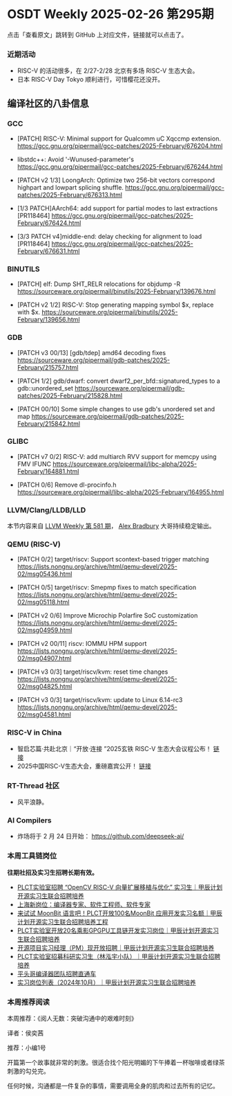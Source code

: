 # OSDT Weekly 2025-02-26 第295期

点击「查看原文」跳转到 GitHub 上对应文件，链接就可以点击了。

### 近期活动

- RISC-V 的活动很多，在 2/27-2/28 北京有多场 RISC-V 生态大会。
- 日本 RISC-V Day Tokyo 顺利进行，可惜樱花还没开。

## 编译社区的八卦信息

### GCC

- [PATCH] RISC-V: Minimal support for Qualcomm uC Xqccmp extension.
  https://gcc.gnu.org/pipermail/gcc-patches/2025-February/676204.html

- libstdc++: Avoid '-Wunused-parameter's
  https://gcc.gnu.org/pipermail/gcc-patches/2025-February/676244.html

- [PATCH v2 1/3] LoongArch: Optimize two 256-bit vectors correspond highpart and lowpart splicing shuffle.
  https://gcc.gnu.org/pipermail/gcc-patches/2025-February/676313.html

- [1/3 PATCH]AArch64: add support for partial modes to last extractions [PR118464]
  https://gcc.gnu.org/pipermail/gcc-patches/2025-February/676424.html

- [3/3 PATCH v4]middle-end: delay checking for alignment to load [PR118464]
  https://gcc.gnu.org/pipermail/gcc-patches/2025-February/676631.html

### BINUTILS

- [PATCH] elf: Dump SHT_RELR relocations for objdump -R
  https://sourceware.org/pipermail/binutils/2025-February/139676.html

- [PATCH v2 1/2] RISC-V: Stop generating mapping symbol $x, replace with $x<isa>.
  https://sourceware.org/pipermail/binutils/2025-February/139656.html

### GDB

- [PATCH v3 00/13] [gdb/tdep] amd64 decoding fixes
  https://sourceware.org/pipermail/gdb-patches/2025-February/215757.html

- [PATCH 1/2] gdb/dwarf: convert dwarf2_per_bfd::signatured_types to a gdb::unordered_set
  https://sourceware.org/pipermail/gdb-patches/2025-February/215828.html

- [PATCH 00/10] Some simple changes to use gdb's unordered set and map
  https://sourceware.org/pipermail/gdb-patches/2025-February/215842.html

### GLIBC

- [PATCH v7 0/2] RISC-V: add multiarch RVV support for memcpy using FMV IFUNC
  https://sourceware.org/pipermail/libc-alpha/2025-February/164881.html

- [PATCH 0/6] Remove dl-procinfo.h
  https://sourceware.org/pipermail/libc-alpha/2025-February/164955.html

### LLVM/Clang/LLDB/LLD

本节内容来自 [LLVM Weekly 第 581 期](http://llvmweekly.org/issue/581)，
[Alex Bradbury](https://www.linkedin.com/in/alex-bradbury/) 大哥持续稳定输出。

### QEMU (RISC-V)

- [PATCH 0/2] target/riscv: Support scontext-based trigger matching
  https://lists.nongnu.org/archive/html/qemu-devel/2025-02/msg05436.html

- [PATCH 0/5] target/riscv: Smepmp fixes to match specification
  https://lists.nongnu.org/archive/html/qemu-devel/2025-02/msg05118.html

- [PATCH v2 0/6] Improve Microchip Polarfire SoC customization
  https://lists.nongnu.org/archive/html/qemu-devel/2025-02/msg04959.html

- [PATCH v2 00/11] riscv: IOMMU HPM support
  https://lists.nongnu.org/archive/html/qemu-devel/2025-02/msg04907.html

- [PATCH v3 0/3] target/riscv/kvm: reset time changes
  https://lists.nongnu.org/archive/html/qemu-devel/2025-02/msg04825.html

- [PATCH v3 0/3] target/riscv/kvm: update to Linux 6.14-rc3
  https://lists.nongnu.org/archive/html/qemu-devel/2025-02/msg04581.html

### RISC-V in China

- 智启芯篇·共赴北京｜“开放·连接 ”2025玄铁 RISC-V 生态大会议程公布！ [链接](https://mp.weixin.qq.com/s/yNDWnIJf5ludtuP_LTDEzA)
- 2025中国RISC-V生态大会，重磅嘉宾公开！ [链接](https://mp.weixin.qq.com/s/vkHu2BWFFghCj-bQjj0Qow)

### RT-Thread 社区

- 风平浪静。

### AI Compilers

- 炸场将于 2 月 24 日开始： https://github.com/deepseek-ai/

### 本周工具链岗位

**往期社招及实习生招聘长期有效。**

- [PLCT实验室招聘 “OpenCV RISC-V 向量扩展移植与优化” 实习生｜甲辰计划开源实习生联合招聘培养](https://mp.weixin.qq.com/s/NSFIlymcfe_gJBmJXK0Zng)
- [上海新岗位：编译器专家、软件工程师、软件专家](https://mp.weixin.qq.com/s/pX2R3znrPCxdsOLVg9YVXA)
- [来试试 MoonBit 语言吧！PLCT开放100名MoonBit 应用开发实习名额｜甲辰计划开源实习生联合招聘培养工程](https://mp.weixin.qq.com/s/VUwXNvYzharpK6Aou4hssw)
- [PLCT实验室开放20名乘影GPGPU工具链开发实习岗位｜甲辰计划开源实习生联合招聘培养](https://mp.weixin.qq.com/s/DalDbZYiP2IFALvB2Wwb6w)
- [开源项目实习经理（PM）现开放招聘｜甲辰计划开源实习生联合招聘培养](https://mp.weixin.qq.com/s/9uIxvaMOVjsbcGjHbidvgg)
- [PLCT实验室招募科研实习生（林泓宇小队）｜甲辰计划开源实习生联合招聘培养](https://mp.weixin.qq.com/s/8XtWlfBF9RxUoUCHskQpPw)
- [平头哥编译器团队招聘直通车](https://mp.weixin.qq.com/s/fRFWolihmi05hTuBvI8u2g)
- [实习岗位列表（2024年10月）｜甲辰计划开源实习生联合招聘培养](https://mp.weixin.qq.com/s/UCcsvhw6Kxw3EQOd0JVlUg)

### 本周推荐阅读

本周推荐：《阅人无数：突破沟通中的艰难时刻》

译者：侯奕茜

推荐：小编1号

开篇第一个故事就非常的刺激。很适合找个阳光明媚的下午捧着一杯咖啡或者绿茶刺激的勾兑完。

任何时候，沟通都是一件复杂的事情，需要调用全身的肌肉和过去所有的记忆。
